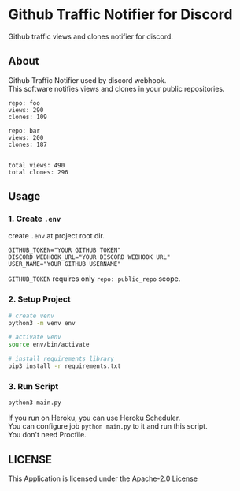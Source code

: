 # Github Traffic Notifier for Discord

Github traffic views and clones notifier for discord.

## About

Github Traffic Notifier used by discord webhook.  
This software notifies views and clones in your public repositories.

```
repo: foo
views: 290
clones: 109

repo: bar
views: 200
clones: 187


total views: 490
total clones: 296
```

## Usage

### 1. Create `.env`

create `.env` at project root dir.
```.env
GITHUB_TOKEN="YOUR GITHUB TOKEN"
DISCORD_WEBHOOK_URL="YOUR DISCORD WEBHOOK URL"
USER_NAME="YOUR GITHUB USERNAME"
```

`GITHUB_TOKEN` requires only `repo: public_repo` scope.

### 2. Setup Project

```bash
# create venv
python3 -m venv env

# activate venv
source env/bin/activate

# install requirements library
pip3 install -r requirements.txt
```

### 3. Run Script

```bash
python3 main.py
```

If you run on Heroku, you can use Heroku Scheduler.  
You can configure job `python main.py` to it and run this script.  
You don't need Procfile.

## LICENSE
This Application is licensed under the Apache-2.0  [License](LICENSE)

